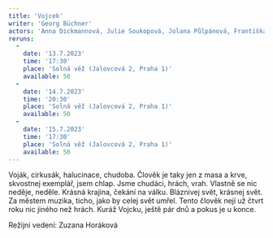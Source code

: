 ```yaml
---
title: 'Vojcek'
writer: 'Georg Büchner'
actors: 'Anna Dickmannová, Julie Soukopová, Jolana Půlpánová, Františka Hanzíková, Anna Dostálová, Lucie Bláhová, Tereza Koulová, Matouš Košař, Petr Šimoníček, Jan Mikolášek'
reruns:
  -  
    date: '13.7.2023'
    time: '17:30'
    place: 'Solná věž (Jalovcová 2, Praha 1)'
    available: 50
  -  
    date: '14.7.2023'
    time: '20:30'
    place: 'Solná věž (Jalovcová 2, Praha 1)'
    available: 50
  -  
    date: '15.7.2023'
    time: '17:30'
    place: 'Solná věž (Jalovcová 2, Praha 1)'
    available: 50
---
```

Voják, cirkusák, halucinace, chudoba. Člověk je taky jen z masa a krve, skvostnej exemplář, jsem chlap. Jsme chudáci, hrách, vrah. Vlastně se nic neděje, neděle. Krásná krajina, čekání na válku. Bláznivej svět, krásnej svět. Za městem muzika, ticho, jako by celej svět umřel. Tento člověk nejí už čtvrt roku nic jiného než hrách. Kuráž Vojcku, ještě pár dnů a pokus je u konce.

Režijní vedení: Zuzana Horáková
